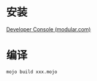 # 安装

[Developer Console (modular.com)](https://developer.modular.com/download)



# 编译

```
mojo build xxx.mojo
```

